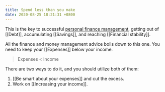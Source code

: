 ```yaml
---
title: Spend less than you make
date: 2020-08-25 18:21:31 +0800
---
```


This is the key to successful <a class="internal-link" href="/index">personal finance management</a>, getting out of [[Debt]], accumulating [[Savings]], and reaching [[Financial stability]].

All the finance and money management advice boils down to this one. You need to keep your [[Expenses]] below your income.

> Expenses < Income

There are two ways to do it, and you should utilize both of them:

1. [[Be smart about your expenses]] and cut the excess.
2. Work on [[Increasing your income]].